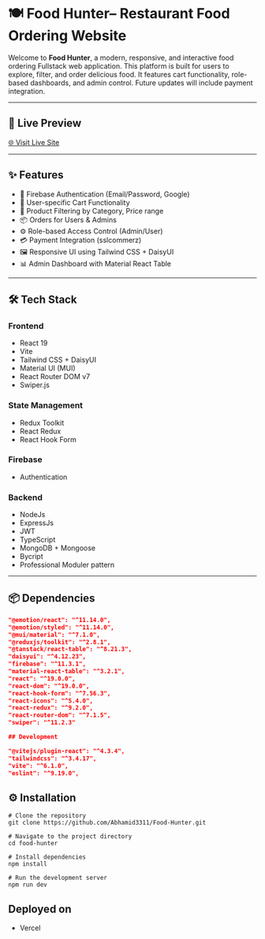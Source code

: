 # 🍽️ Food Hunter– Restaurant Food Ordering Website

Welcome to **Food Hunter**, a modern, responsive, and interactive food ordering Fullstack web application. This platform is built for users to explore, filter, and order delicious food. It features cart functionality, role-based dashboards, and admin control. Future updates will include payment integration.

---

## 🚀 Live Preview

[🌐 Visit Live Site](https://food-hunter-nine.vercel.app/)

---

## ✨ Features

- 🔐 Firebase Authentication (Email/Password, Google)
- 🛒 User-specific Cart Functionality
- 🔎 Product Filtering by Category, Price range
- 📦 Orders for Users & Admins
- ⚙️ Role-based Access Control (Admin/User)
- 💳 Payment Integration (sslcommerz)
- 🖼️ Responsive UI using Tailwind CSS + DaisyUI
- 📊 Admin Dashboard with Material React Table

---

## 🛠️ Tech Stack

### Frontend

- React 19
- Vite
- Tailwind CSS + DaisyUI
- Material UI (MUI)
- React Router DOM v7
- Swiper.js

### State Management

- Redux Toolkit
- React Redux
- React Hook Form

### Firebase

- Authentication

### Backend

- NodeJs
- ExpressJs
- JWT
- TypeScript
- MongoDB + Mongoose
- Bycript
- Professional Moduler pattern

---

## 📦 Dependencies

```json
"@emotion/react": "^11.14.0",
"@emotion/styled": "^11.14.0",
"@mui/material": "^7.1.0",
"@reduxjs/toolkit": "^2.8.1",
"@tanstack/react-table": "^8.21.3",
"daisyui": "^4.12.23",
"firebase": "^11.3.1",
"material-react-table": "^3.2.1",
"react": "^19.0.0",
"react-dom": "^19.0.0",
"react-hook-form": "^7.56.3",
"react-icons": "^5.4.0",
"react-redux": "^9.2.0",
"react-router-dom": "^7.1.5",
"swiper": "^11.2.3"

## Development

"@vitejs/plugin-react": "^4.3.4",
"tailwindcss": "^3.4.17",
"vite": "^6.1.0",
"eslint": "^9.19.0",
```

## ⚙️ Installation

```
# Clone the repository
git clone https://github.com/Abhamid3311/Food-Hunter.git

# Navigate to the project directory
cd food-hunter

# Install dependencies
npm install

# Run the development server
npm run dev
```

## Deployed on

- Vercel
